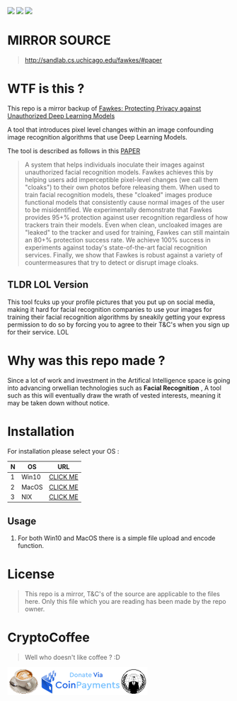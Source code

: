 ![](https://media.giphy.com/media/dCBZtA2iuNqZW/giphy-downsized.gif)
![](https://media.giphy.com/media/dCBZtA2iuNqZW/giphy-downsized.gif)
![](https://media.giphy.com/media/dCBZtA2iuNqZW/giphy-downsized.gif)


# MIRROR SOURCE

> http://sandlab.cs.uchicago.edu/fawkes/#paper

# WTF is this ?

This repo is a mirror backup of [Fawkes: Protecting Privacy against Unauthorized Deep Learning Models](http://sandlab.cs.uchicago.edu/fawkes/#paper)

A tool that introduces pixel level changes within an image confounding image recognition algorithms that use Deep Learning Models.

The tool is described as follows in this  [PAPER](http://people.cs.uchicago.edu/~ravenben/publications/abstracts/fawkes-usenix20.html)

> A system that helps individuals inoculate their images against unauthorized facial recognition models. Fawkes achieves this by helping users add imperceptible pixel-level changes (we call
> them "cloaks") to their own photos before releasing them. When used to train facial recognition models, these "cloaked" images produce functional models that consistently cause normal images
> of the user to be misidentified. We experimentally demonstrate that Fawkes provides 95+% protection against user recognition regardless of how trackers train their models. Even when clean,
> uncloaked images are "leaked" to the tracker and used for training, Fawkes can still maintain an 80+% protection success rate. We achieve 100% success in experiments against today's
> state-of-the-art facial recognition services. Finally, we show that Fawkes is robust against a variety of countermeasures that try to detect or disrupt image cloaks.
 

## TLDR LOL Version
This tool fcuks up your profile pictures that you put up on social media, making it hard for facial recognition companies to use your images for training their facial recognition
algorithms by sneakily getting your express permission to do so by forcing you to agree to their T&C's when you sign up for their service. LOL 

# Why was this repo made ?

Since a lot of work and investment in the Artifical Intelligence space is going into advancing orwellian technologies such as __Facial Recognition__ , A tool such as this will eventually draw the
wrath of vested interests, meaning it may be taken down without notice.

# Installation

For installation please select your OS :

N | OS | URL
--- | --- | ---
1 | Win10 | [CLICK ME](https://github.com/sztekz/FawkesImageCloak/tree/main/Win10)
2 | MacOS | [CLICK ME](https://github.com/sztekz/FawkesImageCloak/tree/main/MacOS)
3 | NIX   | [CLICK ME](https://github.com/sztekz/FawkesImageCloak/tree/main/nix)


## Usage 

1. For both Win10 and MacOS there is a simple file upload and encode function.


# License

> This repo is a mirror, T&C's of the source are applicable to the files here. Only this file which you are reading has been made by the repo owner.

# CryptoCoffee

> Well who doesn't like coffee ? :D

[![](d.png)](https://sites.google.com/view/cryptocoffee/)
